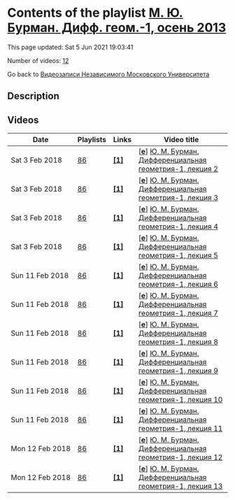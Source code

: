 # Contents of the playlist [М. Ю. Бурман. Дифф. геом.-1, осень 2013](https://www.youtube.com/playlist?list=PLp9ABVh6_x4EWxr-I6qpeCUt5G406hROi)

This page updated: Sat 5 Jun 2021 19:03:41

Number of videos: [12](#videos)

Go back to [Видеозаписи Независимого Московского Университета](../README.md)

## Description



## Videos

|Date|Playlists|Links|Video title|
|---|---|---|---|
| Sat&nbsp;3&nbsp;Feb&nbsp;2018 | [86](../playlists/86 "М. Ю. Бурман. Дифф. геом.-1, осень 2013") | [**[1]**](http://ium.mccme.ru/f13/difgem-1.html) | [[**e**](https://studio.youtube.com/video/Sx1DXwTpXlg/edit "Edit")] [Ю. М. Бурман. Дифференциальная геометрия-1, лекция 2](https://www.youtube.com/watch?v=Sx1DXwTpXlg&list=PLp9ABVh6_x4EWxr-I6qpeCUt5G406hROi "Спецкурс НМУ.&#013;13 сентября 2013 г. 17:30, НМУ 310 (Москва, Большой Власьевский пер., 11)&#013;http://ium.mccme.ru/f13/difgem-1.html") |
| Sat&nbsp;3&nbsp;Feb&nbsp;2018 | [86](../playlists/86 "М. Ю. Бурман. Дифф. геом.-1, осень 2013") | [**[1]**](http://ium.mccme.ru/f13/difgem-1.html) | [[**e**](https://studio.youtube.com/video/CcinHfH_D3Y/edit "Edit")] [Ю. М. Бурман. Дифференциальная геометрия-1, лекция 3](https://www.youtube.com/watch?v=CcinHfH_D3Y&list=PLp9ABVh6_x4EWxr-I6qpeCUt5G406hROi "Спецкурс НМУ.&#013;20 сентября 2013 г. 17:30, НМУ 310 (Москва, Большой Власьевский пер., 11)&#013;http://ium.mccme.ru/f13/difgem-1.html") |
| Sat&nbsp;3&nbsp;Feb&nbsp;2018 | [86](../playlists/86 "М. Ю. Бурман. Дифф. геом.-1, осень 2013") | [**[1]**](http://ium.mccme.ru/f13/difgem-1.html) | [[**e**](https://studio.youtube.com/video/gvbTAlNfKLw/edit "Edit")] [Ю. М. Бурман. Дифференциальная геометрия-1, лекция 4](https://www.youtube.com/watch?v=gvbTAlNfKLw&list=PLp9ABVh6_x4EWxr-I6qpeCUt5G406hROi "Спецкурс НМУ.&#013;27 сентября 2013 г. 17:30, НМУ 310 (Москва, Большой Власьевский пер., 11)&#013;http://ium.mccme.ru/f13/difgem-1.html") |
| Sat&nbsp;3&nbsp;Feb&nbsp;2018 | [86](../playlists/86 "М. Ю. Бурман. Дифф. геом.-1, осень 2013") | [**[1]**](http://ium.mccme.ru/f13/difgem-1.html) | [[**e**](https://studio.youtube.com/video/UpwRm6Qb6FU/edit "Edit")] [Ю. М. Бурман. Дифференциальная геометрия-1, лекция 5](https://www.youtube.com/watch?v=UpwRm6Qb6FU&list=PLp9ABVh6_x4EWxr-I6qpeCUt5G406hROi "Спецкурс НМУ.&#013;4 октября 2013 г. 17:30, НМУ 310 (Москва, Большой Власьевский пер., 11)&#013;http://ium.mccme.ru/f13/difgem-1.html") |
| Sun&nbsp;11&nbsp;Feb&nbsp;2018 | [86](../playlists/86 "М. Ю. Бурман. Дифф. геом.-1, осень 2013") | [**[1]**](http://ium.mccme.ru/f13/difgem-1.html) | [[**e**](https://studio.youtube.com/video/Pd6V3aAiHeE/edit "Edit")] [Ю. М. Бурман. Дифференциальная геометрия-1, лекция 6](https://www.youtube.com/watch?v=Pd6V3aAiHeE&list=PLp9ABVh6_x4EWxr-I6qpeCUt5G406hROi "Спецкурс НМУ.&#013;11 октября 2013 г. 17:30, НМУ 310 (Москва, Большой Власьевский пер., 11)&#013;http://ium.mccme.ru/f13/difgem-1.html") |
| Sun&nbsp;11&nbsp;Feb&nbsp;2018 | [86](../playlists/86 "М. Ю. Бурман. Дифф. геом.-1, осень 2013") | [**[1]**](http://ium.mccme.ru/f13/difgem-1.html) | [[**e**](https://studio.youtube.com/video/VXGcsa9wK1w/edit "Edit")] [Ю. М. Бурман. Дифференциальная геометрия-1, лекция 7](https://www.youtube.com/watch?v=VXGcsa9wK1w&list=PLp9ABVh6_x4EWxr-I6qpeCUt5G406hROi "Спецкурс НМУ.&#013;25 октября 2013 г. 17:30, НМУ 310 (Москва, Большой Власьевский пер., 11)&#013;http://ium.mccme.ru/f13/difgem-1.html") |
| Sun&nbsp;11&nbsp;Feb&nbsp;2018 | [86](../playlists/86 "М. Ю. Бурман. Дифф. геом.-1, осень 2013") | [**[1]**](http://ium.mccme.ru/f13/difgem-1.html) | [[**e**](https://studio.youtube.com/video/V3ha58f4pfw/edit "Edit")] [Ю. М. Бурман. Дифференциальная геометрия-1, лекция 8](https://www.youtube.com/watch?v=V3ha58f4pfw&list=PLp9ABVh6_x4EWxr-I6qpeCUt5G406hROi "Спецкурс НМУ.&#013;1 ноября 2013 г. 17:30, НМУ 310 (Москва, Большой Власьевский пер., 11)&#013;http://ium.mccme.ru/f13/difgem-1.html") |
| Sun&nbsp;11&nbsp;Feb&nbsp;2018 | [86](../playlists/86 "М. Ю. Бурман. Дифф. геом.-1, осень 2013") | [**[1]**](http://ium.mccme.ru/f13/difgem-1.html) | [[**e**](https://studio.youtube.com/video/mgamF-ljkkY/edit "Edit")] [Ю. М. Бурман. Дифференциальная геометрия-1, лекция 9](https://www.youtube.com/watch?v=mgamF-ljkkY&list=PLp9ABVh6_x4EWxr-I6qpeCUt5G406hROi "Спецкурс НМУ.&#013;8 ноября 2013 г. 17:30, НМУ 310 (Москва, Большой Власьевский пер., 11)&#013;http://ium.mccme.ru/f13/difgem-1.html") |
| Sun&nbsp;11&nbsp;Feb&nbsp;2018 | [86](../playlists/86 "М. Ю. Бурман. Дифф. геом.-1, осень 2013") | [**[1]**](http://ium.mccme.ru/f13/difgem-1.html) | [[**e**](https://studio.youtube.com/video/y7RHEWZh29w/edit "Edit")] [Ю. М. Бурман. Дифференциальная геометрия-1, лекция 10](https://www.youtube.com/watch?v=y7RHEWZh29w&list=PLp9ABVh6_x4EWxr-I6qpeCUt5G406hROi "Спецкурс НМУ.&#013;15 ноября 2013 г. 17:30, НМУ 310 (Москва, Большой Власьевский пер., 11)&#013;http://ium.mccme.ru/f13/difgem-1.html") |
| Sun&nbsp;11&nbsp;Feb&nbsp;2018 | [86](../playlists/86 "М. Ю. Бурман. Дифф. геом.-1, осень 2013") | [**[1]**](http://ium.mccme.ru/f13/difgem-1.html) | [[**e**](https://studio.youtube.com/video/PrJKcndjAIE/edit "Edit")] [Ю. М. Бурман. Дифференциальная геометрия-1, лекция 11](https://www.youtube.com/watch?v=PrJKcndjAIE&list=PLp9ABVh6_x4EWxr-I6qpeCUt5G406hROi "Спецкурс НМУ.&#013;22 ноября 2013 г. 17:30, НМУ 310 (Москва, Большой Власьевский пер., 11)&#013;http://ium.mccme.ru/f13/difgem-1.html") |
| Mon&nbsp;12&nbsp;Feb&nbsp;2018 | [86](../playlists/86 "М. Ю. Бурман. Дифф. геом.-1, осень 2013") | [**[1]**](http://ium.mccme.ru/f13/difgem-1.html) | [[**e**](https://studio.youtube.com/video/kQkPD8jFlKU/edit "Edit")] [Ю. М. Бурман. Дифференциальная геометрия-1, лекция 12](https://www.youtube.com/watch?v=kQkPD8jFlKU&list=PLp9ABVh6_x4EWxr-I6qpeCUt5G406hROi "Спецкурс НМУ.&#013;29 ноября 2013 г. 17:30, НМУ 310 (Москва, Большой Власьевский пер., 11)&#013;http://ium.mccme.ru/f13/difgem-1.html") |
| Mon&nbsp;12&nbsp;Feb&nbsp;2018 | [86](../playlists/86 "М. Ю. Бурман. Дифф. геом.-1, осень 2013") | [**[1]**](http://ium.mccme.ru/f13/difgem-1.html) | [[**e**](https://studio.youtube.com/video/E_YlJNmR-_4/edit "Edit")] [Ю. М. Бурман. Дифференциальная геометрия-1, лекция 13](https://www.youtube.com/watch?v=E_YlJNmR-_4&list=PLp9ABVh6_x4EWxr-I6qpeCUt5G406hROi "Спецкурс НМУ.&#013;6 декабря 2013 г. 17:30, НМУ 310 (Москва, Большой Власьевский пер., 11)&#013;http://ium.mccme.ru/f13/difgem-1.html") |
